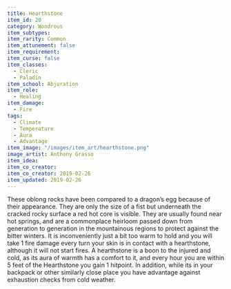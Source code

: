 ```yaml
---
title: Hearthstone
item_id: 20
category: Wondrous
item_subtypes:
item_rarity: Common
item_attunement: false
item_requirement:
item_curse: false
item_classes:
  - Cleric
  - Paladin
item_school: Abjuration
item_role:
  - Healing
item_damage:
  - Fire
tags:
  - Climate
  - Temperature
  - Aura
  - Advantage
item_image: "/images/item_art/hearthstone.png"
image_artist: Anthony Grasso
item_idea:
item_co_creator:
item_co_creator: 2019-02-26
item_updated: 2019-02-26
---
```


These oblong rocks have been compared to a dragon’s egg because of their appearance. They are only the size of a fist but underneath the cracked rocky surface a red hot core is visible. They are usually found near hot springs, and are a commonplace heirloom passed down from generation to generation in the mountainous regions to protect against the bitter winters.
It is inconveniently just a bit too warm to hold and you will take 1 fire damage every turn your skin is in contact with a hearthstone, although it will not start fires. A hearthstone is a boon to the injured and cold, as its aura of warmth has a comfort to it, and every hour you are within 5 feet of the Hearthstone you gain 1 hitpoint. In addition, while its in your backpack or other similarly close place you have advantage against exhaustion checks from cold weather.
